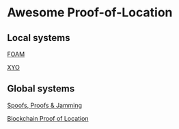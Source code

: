 # Awesome Proof-of-Location

## Local systems
[FOAM](https://www.foam.space/)

[XYO](https://xyo.network/network/)

## Global systems
[Spoofs, Proofs & Jamming](https://insidegnss.com/spoofs-proofs-jamming/)

[Blockchain Proof of Location](https://medium.com/@BobMcElrath/blockchain-proof-of-location-7af5eb8073c1)

